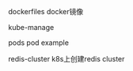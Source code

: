 dockerfiles   docker镜像

kube-manage  

pods          pod example

redis-cluster  k8s上创建redis cluster
